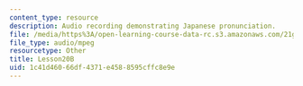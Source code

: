 ```yaml
---
content_type: resource
description: Audio recording demonstrating Japanese pronunciation.
file: /media/https%3A/open-learning-course-data-rc.s3.amazonaws.com/21g-504-japanese-iv-spring-2009/1c41d46066df4371e4588595cffc8e9e_Lesson20B.mp3
file_type: audio/mpeg
resourcetype: Other
title: Lesson20B
uid: 1c41d460-66df-4371-e458-8595cffc8e9e
---
```

